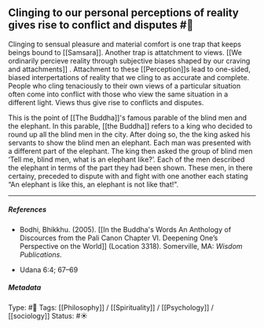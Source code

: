 ## Clinging to our personal perceptions of reality gives rise to conflict and disputes  #🧠 

Clinging to sensual pleasure and material comfort is one trap that keeps beings bound to [[Samsara]]. Another trap is attatchment to views. [[We ordinarily percieve reality through subjective biases shaped by our craving and attachments]] . Attachment to these [[Perception]]s lead to one-sided, biased interpertations of reality that we cling to as accurate and complete. People who cling tenaciously to their own views of a particular situation often come into conflict with those who view the same situation in a different light. Views thus give rise to conflicts and disputes. 

This is the point of [[The Buddha]]'s famous parable of the blind men and the elephant. In this parable, [[the Buddha]] refers to a king who decided to round up all the blind men in the city. After doing so, the the king asked his servants to show the blind men an elephant. Each man was presented with a different part of the elephant. The king then asked the group of blind men ‘Tell me, blind men, what is an elephant like?’. Each of the men described the elephant in terms of the part they had been shown. These men, in there certainy, preceded to dispute with and fight with one another each stating “An elephant is like this, an elephant is not like that!".

___

##### References

- Bodhi, Bhikkhu. (2005). [[In the Buddha's Words An Anthology of Discources from the Pali Canon Chapter VI. Deepening One’s Perspective on the World]]   (Location 3318). Somerville, MA: _Wisdom Publications_.

- Udana 6:4; 67–69

##### Metadata

Type: #🔴 
Tags: [[Philosophy]] / [[Spirituality]] / [[Psychology]] / [[sociology]]
Status: #☀️ 